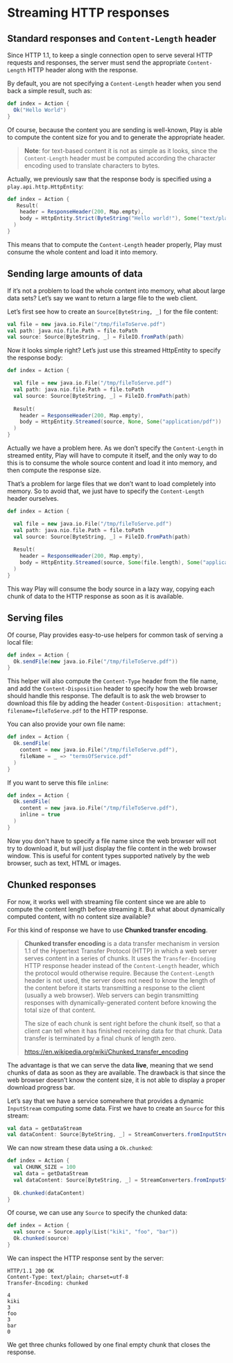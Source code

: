 <!--- Copyright (C) 2009-2017 Lightbend Inc. <https://www.lightbend.com> -->
# Streaming HTTP responses

## Standard responses and `Content-Length` header

Since HTTP 1.1, to keep a single connection open to serve several HTTP requests and responses, the server must send the appropriate `Content-Length` HTTP header along with the response. 

By default, you are not specifying a `Content-Length` header when you send back a simple result, such as:

```scala
def index = Action {
  Ok("Hello World")
}
```

Of course, because the content you are sending is well-known, Play is able to compute the content size for you and to generate the appropriate header.

> **Note**: for text-based content it is not as simple as it looks, since the `Content-Length` header must be computed according the character encoding used to translate characters to bytes.

Actually, we previously saw that the response body is specified using a `play.api.http.HttpEntity`:

```scala
def index = Action {
   Result(
    header = ResponseHeader(200, Map.empty),
    body = HttpEntity.Strict(ByteString("Hello world!"), Some("text/plain"))
  )
}
```

This means that to compute the `Content-Length` header properly, Play must consume the whole content and load it into memory. 

## Sending large amounts of data

If it’s not a problem to load the whole content into memory, what about large data sets? Let’s say we want to return a large file to the web client.

Let’s first see how to create an `Source[ByteString, _]` for the file content:

```scala
val file = new java.io.File("/tmp/fileToServe.pdf")
val path: java.nio.file.Path = file.toPath
val source: Source[ByteString, _] = FileIO.fromPath(path)
```

Now it looks simple right? Let’s just use this streamed HttpEntity to specify the response body:

```scala
def index = Action {

  val file = new java.io.File("/tmp/fileToServe.pdf")
  val path: java.nio.file.Path = file.toPath
  val source: Source[ByteString, _] = FileIO.fromPath(path)
    
  Result(
    header = ResponseHeader(200, Map.empty),
    body = HttpEntity.Streamed(source, None, Some("application/pdf"))
  )
}
```

Actually we have a problem here. As we don’t specify the `Content-Length` in streamed entity, Play will have to compute it itself, and the only way to do this is to consume the whole source content and load it into memory, and then compute the response size.

That’s a problem for large files that we don’t want to load completely into memory. So to avoid that, we just have to specify the `Content-Length` header ourselves.

```scala
def index = Action {

  val file = new java.io.File("/tmp/fileToServe.pdf")
  val path: java.nio.file.Path = file.toPath
  val source: Source[ByteString, _] = FileIO.fromPath(path)
    
  Result(
    header = ResponseHeader(200, Map.empty),
    body = HttpEntity.Streamed(source, Some(file.length), Some("application/pdf"))
  )
}
```

This way Play will consume the body source in a lazy way, copying each chunk of data to the HTTP response as soon as it is available.

## Serving files

Of course, Play provides easy-to-use helpers for common task of serving a local file:

```scala
def index = Action {
  Ok.sendFile(new java.io.File("/tmp/fileToServe.pdf"))
}
```

This helper will also compute the `Content-Type` header from the file name, and add the `Content-Disposition` header to specify how the web browser should handle this response. The default is to ask the web browser to download this file by adding the header `Content-Disposition: attachment; filename=fileToServe.pdf` to the HTTP response.

You can also provide your own file name:

```scala
def index = Action {
  Ok.sendFile(
    content = new java.io.File("/tmp/fileToServe.pdf"),
    fileName = _ => "termsOfService.pdf"
  )
}
```

If you want to serve this file `inline`:

```scala
def index = Action {
  Ok.sendFile(
    content = new java.io.File("/tmp/fileToServe.pdf"),
    inline = true
  )
}
```

Now you don't have to specify a file name since the web browser will not try to download it, but will just display the file content in the web browser window. This is useful for content types supported natively by the web browser, such as text, HTML or images.

## Chunked responses

For now, it works well with streaming file content since we are able to compute the content length before streaming it. But what about dynamically computed content, with no content size available?

For this kind of response we have to use **Chunked transfer encoding**. 

> **Chunked transfer encoding** is a data transfer mechanism in version 1.1 of the Hypertext Transfer Protocol (HTTP) in which a web server serves content in a series of chunks. It uses the `Transfer-Encoding` HTTP response header instead of the `Content-Length` header, which the protocol would otherwise require. Because the `Content-Length` header is not used, the server does not need to know the length of the content before it starts transmitting a response to the client (usually a web browser). Web servers can begin transmitting responses with dynamically-generated content before knowing the total size of that content.
> 
> The size of each chunk is sent right before the chunk itself, so that a client can tell when it has finished receiving data for that chunk. Data transfer is terminated by a final chunk of length zero.
>
> <https://en.wikipedia.org/wiki/Chunked_transfer_encoding>

The advantage is that we can serve the data **live**, meaning that we send chunks of data as soon as they are available. The drawback is that since the web browser doesn’t know the content size, it is not able to display a proper download progress bar.

Let’s say that we have a service somewhere that provides a dynamic `InputStream` computing some data. First we have to create an `Source` for this stream:

```scala
val data = getDataStream
val dataContent: Source[ByteString, _] = StreamConverters.fromInputStream(data)
```

We can now stream these data using a `Ok.chunked`:

```scala
def index = Action {
  val CHUNK_SIZE = 100
  val data = getDataStream
  val dataContent: Source[ByteString, _] = StreamConverters.fromInputStream(data, CHUNK_SIZE)
  
  Ok.chunked(dataContent)
}
```

Of course, we can use any `Source` to specify the chunked data:

```scala
def index = Action {
  val source = Source.apply(List("kiki", "foo", "bar"))
  Ok.chunked(source)
}
```

We can inspect the HTTP response sent by the server:

```
HTTP/1.1 200 OK
Content-Type: text/plain; charset=utf-8
Transfer-Encoding: chunked

4
kiki
3
foo
3
bar
0

```

We get three chunks followed by one final empty chunk that closes the response.
